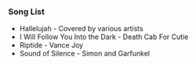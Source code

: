 ### Song List

- Hallelujah - Covered by various artists 
- I Will Follow You Into the Dark - Death Cab For Cutie 
- Riptide - Vance Joy
- Sound of Silence - Simon and Garfunkel 


